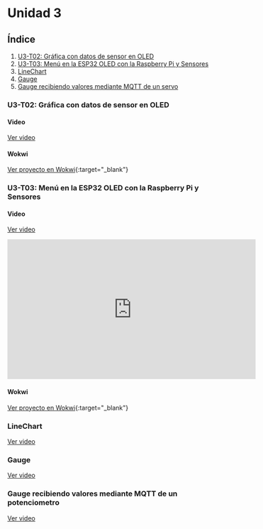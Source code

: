 # Unidad 3

## Índice

1. [U3-T02: Gráfica con datos de sensor en OLED](#u3-t02-gráfica-con-datos-de-sensor-en-oled)
2. [U3-T03: Menú en la ESP32 OLED con la Raspberry Pi y Sensores](#u3-t03-menú-en-la-esp32-oled-con-la-raspberry-pi-y-sensores)
3. [LineChart](#linechart)
4. [Gauge](#gauge)
5. [Gauge recibiendo valores mediante MQTT de un servo](#gauge-recibiendo-valores-mediante-mqtt-de-un-servo)

### U3-T02: Gráfica con datos de sensor en OLED

#### Video
[Ver video](https://drive.google.com/drive/folders/1FzEIRpzIKOffjoewZBzZZbFc00d407t1)

#### Wokwi
[Ver proyecto en Wokwi](https://wokwi.com/projects/405716610077502465){:target="_blank"}

### U3-T03: Menú en la ESP32 OLED con la Raspberry Pi y Sensores

#### Video
[Ver video](https://drive.google.com/drive/folders/1FzEIRpzIKOffjoewZBzZZbFc00d407t1)
<iframe width="560" height="315" src="https://drive.google.com/drive/folders/1FzEIRpzIKOffjoewZBzZZbFc00d407t1" frameborder="0" allowfullscreen></iframe>

#### Wokwi
[Ver proyecto en Wokwi](https://wokwi.com/projects/405692512005895169){:target="_blank"}

### LineChart
[Ver video](video_url)

### Gauge
[Ver video](video_url)

### Gauge recibiendo valores mediante MQTT de un potenciometro
[Ver video](video_url)
